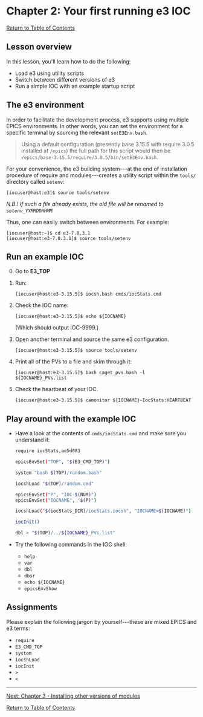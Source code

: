 # Chapter 2: Your first running e3 IOC

[Return to Table of Contents](README.md)

## Lesson overview

In this lesson, you'll learn how to do the following:
* Load e3 using utility scripts
* Switch between different versions of e3
* Run a simple IOC with an example startup script

## The e3 environment

In order to facilitate the development process, e3 supports using multiple EPICS environments. In other words, you can set the environment for a specific terminal by sourcing the relevant `setE3Env.bash`.

> Using a default configuration (presently base 3.15.5 with require 3.0.5 installed at `/epics`) the full path for this script would then be `/epics/base-3.15.5/require/3.0.5/bin/setE3Env.bash`.

For your convenience, the e3 building system---at the end of installation procedure of require and modules---creates a utility script within the `tools/` directory called `setenv`:

```console
[iocuser@host:e3]$ source tools/setenv
```

*N.B.! If such a file already exists, the old file will be renamed to `setenv_YYMMDDHHMM`.*

Thus, one can easily switch between environments. For example:

```console
[iocuser@host:~]$ cd e3-7.0.3.1
[iocuser@host:e3-7.0.3.1]$ source tools/setenv
```

## Run an example IOC

0. Go to **E3_TOP**
1. Run:

   ```console
   [iocuser@host:e3-3.15.5]$ iocsh.bash cmds/iocStats.cmd 
   ```

2. Check the IOC name:

   ```console
   [iocuser@host:e3-3.15.5]$ echo ${IOCNAME}
   ```

   (Which should output IOC-9999.)

3. Open another terminal and source the same e3 configuration.

   ```console
   [iocuser@host:e3-3.15.5]$ source tools/setenv
   ```

4. Print all of the PVs to a file and skim through it:

   ```console
   [iocuser@host:e3-3.15.5]$ bash caget_pvs.bash -l ${IOCNAME}_PVs.list
   ```

5. Check the heartbeat of your IOC.

   ```console
   [iocuser@host:e3-3.15.5]$ camonitor ${IOCNAME}-IocStats:HEARTBEAT
   ```

## Play around with the example IOC

* Have a look at the contents of `cmds/iocStats.cmd` and make sure you understand it:

  ```bash
  require iocStats,ae5d083

  epicsEnvSet("TOP", "$(E3_CMD_TOP)")

  system "bash $(TOP)/random.bash"

  iocshLoad "$(TOP)/random.cmd"

  epicsEnvSet("P", "IOC-$(NUM)")
  epicsEnvSet("IOCNAME", "$(P)")

  iocshLoad("$(iocStats_DIR)/iocStats.iocsh", "IOCNAME=$(IOCNAME)")

  iocInit()

  dbl > "$(TOP)/../${IOCNAME}_PVs.list"
  ```

* Try the following commands in the IOC shell:
  - `help`
  - `var`
  - `dbl`
  - `dbsr`
  - `echo ${IOCNAME}`
  - `epicsEnvShow`

## Assignments

Please explain the following jargon by yourself---these are mixed EPICS and e3 terms:

- `require`
- `E3_CMD_TOP`
- `system`
- `iocshLoad`
- `iocInit`
- `>`
- `<` 


---

[Next: Chapter 3 - Installing other versions of modules](chapter3.md)

[Return to Table of Contents](README.md)

